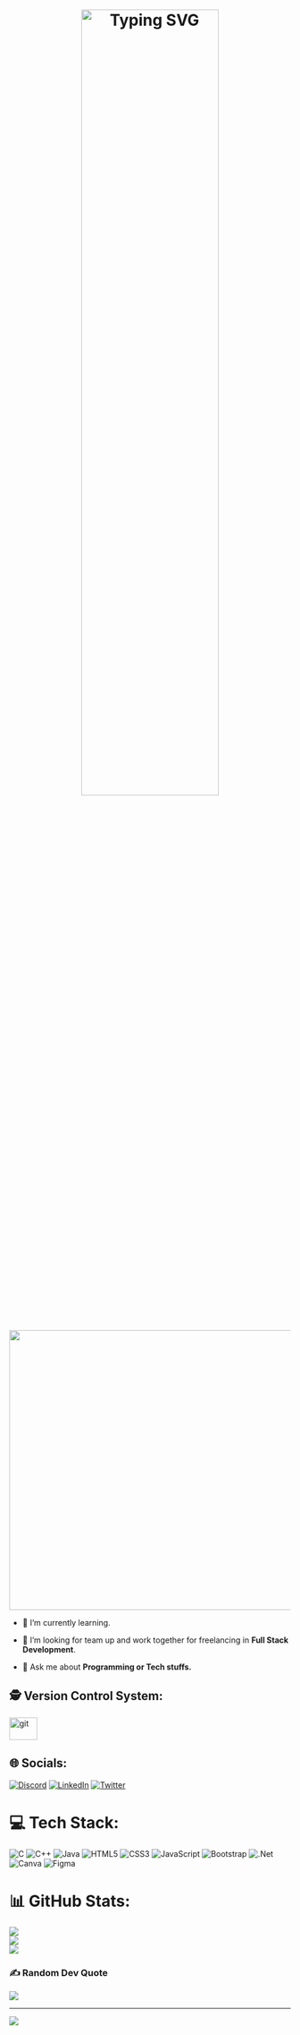<h1 align="center">
<a href="https://git.io/typing-svg"><img src="https://readme-typing-svg.demolab.com?font=Fira+Code&duration=4000&pause=200&color=F7F7F7&background=CC0EFF00&width=435&lines=Hey+%F0%9F%91%8B%2C+Myself+crazyboi...;Nice+to+Meet+You...;A+Passionate+Programmer+from+India" alt="Typing SVG" height="60%" width="70%"/></a>
</h1>

<img src="https://thumbs.gfycat.com/DependableVigilantHypsilophodon-max-1mb.gif" width="900" height="500"></img></p>

- 🌱 I’m currently learning.

- 🤝 I’m looking for team up and work together for freelancing in **Full Stack Development**.

- 💬 Ask me about **Programming or Tech stuffs.**


## 🕵 Version Control System:
<p><a href="https://www.w3schools.com/git/" target="_blank" rel="noreferrer"><img src="https://cdn.jsdelivr.net/gh/devicons/devicon/icons/git/git-original.svg"alt="git" width="50" height="40"/></a>

## 🌐 Socials:
[![Discord](https://img.shields.io/badge/Discord-%237289DA.svg?logo=discord&logoColor=white)](htttps://discord.gg/https://discord.gg/S24Xe9jx7g) [![LinkedIn](https://img.shields.io/badge/LinkedIn-%230077B5.svg?logo=linkedin&logoColor=white)](https://linkedin.com/in/www.linkedin.com/in/crazyboi14dz) [![Twitter](https://img.shields.io/badge/Twitter-%231DA1F2.svg?logo=Twitter&logoColor=white)](https://twitter.com/https://twitter.com/14dzCrazyboi) 

# 💻 Tech Stack:
![C](https://img.shields.io/badge/c-%2300599C.svg?style=for-the-badge&logo=c&logoColor=white) ![C++](https://img.shields.io/badge/c++-%2300599C.svg?style=for-the-badge&logo=c%2B%2B&logoColor=white) ![Java](https://img.shields.io/badge/java-%23ED8B00.svg?style=for-the-badge&logo=java&logoColor=white) ![HTML5](https://img.shields.io/badge/html5-%23E34F26.svg?style=for-the-badge&logo=html5&logoColor=white) ![CSS3](https://img.shields.io/badge/css3-%231572B6.svg?style=for-the-badge&logo=css3&logoColor=white) ![JavaScript](https://img.shields.io/badge/javascript-%23323330.svg?style=for-the-badge&logo=javascript&logoColor=%23F7DF1E) ![Bootstrap](https://img.shields.io/badge/bootstrap-%23563D7C.svg?style=for-the-badge&logo=bootstrap&logoColor=white) ![.Net](https://img.shields.io/badge/.NET-5C2D91?style=for-the-badge&logo=.net&logoColor=white) ![Canva](https://img.shields.io/badge/Canva-%2300C4CC.svg?style=for-the-badge&logo=Canva&logoColor=white) 	![Figma](https://img.shields.io/badge/figma-%23F24E1E.svg?style=for-the-badge&logo=figma&logoColor=white)
# 📊 GitHub Stats:
![](https://github-readme-stats.vercel.app/api?username=crazyboi14dz&theme=blueberry&hide_border=false&include_all_commits=false&count_private=false)<br/>
![](https://github-readme-streak-stats.herokuapp.com/?user=crazyboi14dz&theme=blueberry&hide_border=false)<br/>
![](https://github-readme-stats.vercel.app/api/top-langs/?username=crazyboi14dz&theme=blueberry&hide_border=false&include_all_commits=false&count_private=false&layout=compact)

### ✍️ Random Dev Quote
![](https://quotes-github-readme.vercel.app/api?type=horizontal&theme=tokyonight)


---
[![](https://visitcount.itsvg.in/api?id=crazyboi&icon=5&color=1)](https://visitcount.itsvg.in)
